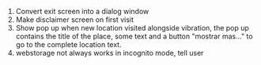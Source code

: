 1. Convert exit screen into a dialog window
2. Make disclaimer screen on first visit
3. Show pop up when new location visited alongside vibration, the pop up contains the title of the place, some text and a button "mostrar mas..." to go to the complete location text.
4. webstorage not always works in incognito mode, tell user
